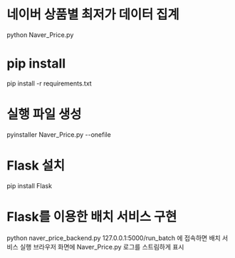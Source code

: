 # 네이버 상품별 최저가 데이터 집계
python Naver_Price.py

# pip install
pip install -r requirements.txt

# 실행 파일 생성
pyinstaller Naver_Price.py --onefile    

# Flask 설치
pip install Flask

# Flask를 이용한 배치 서비스 구현
python naver_price_backend.py
127.0.0.1:5000/run_batch 에 접속하면 배치 서비스 실행
브라우저 화면에 Naver_Price.py 로그를 스트림하게 표시